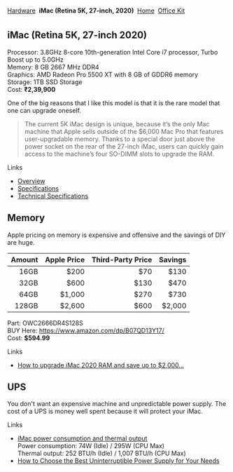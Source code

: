 [Hardware](index.md) &#151;
**iMac (Retina 5K, 27-inch, 2020)** &#151;
[Home](home.md) &#151;
[Office Kit](office.md)

## iMac (Retina 5K, 27-inch 2020)

Processor: 3.8GHz 8-core 10th-generation Intel Core i7 processor, Turbo Boost up to 5.0GHz
<br>Memory: 8 GB 2667 MHz DDR4
<br>Graphics: AMD Radeon Pro 5500 XT with 8 GB of GDDR6 memory
<br>Storage: 1TB SSD Storage
<br>Cost: **₹2,39,900**

One of the big reasons that I like this model is that it is the rare model that one can upgrade oneself.

> The current 5K iMac design is unique, because it’s the only Mac machine 
> that Apple sells outside of the $6,000 Mac Pro that features user-upgradable 
> memory. Thanks to a special door just above the power socket on the rear of 
> the 27-inch iMac, users can quickly gain access to the machine’s four SO-DIMM 
> slots to upgrade the RAM.

Links
- [Overview](https://www.apple.com/in/imac-27/)
- [Specifications](https://www.apple.com/in/imac-27/specs/)
- [Technical Specifications](https://support.apple.com/kb/SP821?locale=en_IN)

## Memory

Apple pricing on memory is expensive and offensive and the savings of DIY are huge.

| Amount | Apple Price | Third-Party Price | Savings |
|    ---:|         ---:|               ---:|     ---:|
|   16GB |        $200 |               $70 |    $130 |
|   32GB |        $600 |              $130 |    $470 |
|   64GB |      $1,000 |              $270 |    $730 |
|  128GB |      $2,600 |              $600 |  $2,000 |

Part: OWC2666DR4S128S
<br>BUY Here: https://www.amazon.com/dp/B07QD13Y17/
<br>Cost: **$594.99**

Links

- [How to upgrade iMac 2020 RAM and save up to $2,000...](https://9to5mac.com/2020/08/09/how-to-upgrade-2020-imac-ram-video-5k-27-inch-128-gb/)

## UPS

You don't want an expensive machine and unpredictable power supply. 
The cost of a UPS is money well spent because it will protect your
iMac.

Links
- [iMac power consumption and thermal output](https://support.apple.com/en-us/HT201918)
<br>Power consumption: 74W (Idle) / 295W (CPU Max)
<br>Thermal output: 252 BTU/h (Idle) / 1,007 BTU/h (CPU Max)
- [How to Choose the Best Uninterruptible Power Supply for Your Needs](https://mbsdirect.com/mbs-blog/article-how-to-choose-the-best-uninterruptible-power-supply-for-your-needs)

